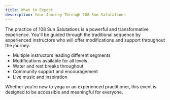 ```yaml
---
title: What to Expect
description: Your Journey Through 108 Sun Salutations
---
```


The practice of 108 Sun Salutations is a powerful and transformative experience. 
You'll be guided through the traditional sequence by experienced instructors who will 
offer modifications and support throughout the journey.

- Multiple instructors leading different segments
- Modifications available for all levels
- Water and rest breaks throughout
- Community support and encouragement
- Live music and inspiration

Whether you're new to yoga or an experienced practitioner, this event is designed 
to be accessible and meaningful for everyone. 